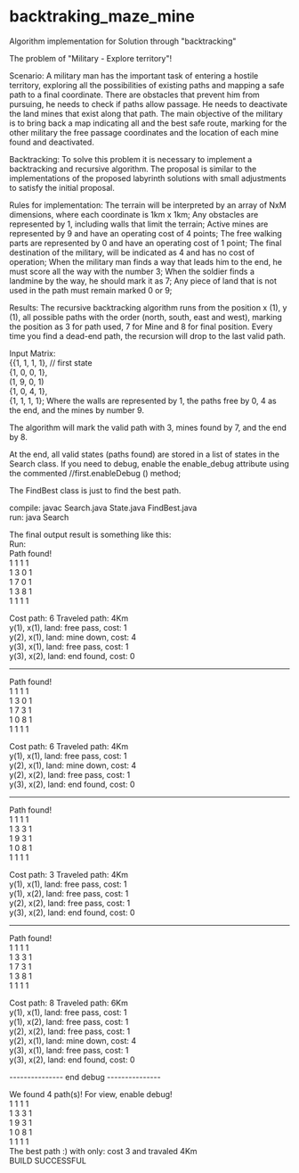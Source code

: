 # backtraking_maze_mine
Algorithm implementation for
Solution through "backtracking"

The problem of "Military - Explore territory"!

Scenario: A military man has the important task of entering a hostile territory, exploring all the possibilities of existing paths and mapping a safe path to a final coordinate. There are obstacles that prevent him from pursuing, he needs to check if paths allow passage. He needs to deactivate the land mines that exist along that path. The main objective of the military is to bring back a map indicating all and the best safe route, marking for the other military the free passage coordinates and the location of each mine found and deactivated.
 
Backtracking: To solve this problem it is necessary to implement a backtracking and recursive algorithm. The proposal is similar to the implementations of the proposed labyrinth solutions with small adjustments to satisfy the initial proposal.
 
Rules for implementation:
The terrain will be interpreted by an array of NxM dimensions, where each coordinate is 1km x 1km;
Any obstacles are represented by 1, including walls that limit the terrain;
Active mines are represented by 9 and have an operating cost of 4 points;
The free walking parts are represented by 0 and have an operating cost of 1 point;
The final destination of the military, will be indicated as 4 and has no cost of operation;
When the military man finds a way that leads him to the end, he must score all the way with the number 3;
When the soldier finds a landmine by the way, he should mark it as 7;
Any piece of land that is not used in the path must remain marked 0 or 9;
 
Results: The recursive backtracking algorithm runs from the position x (1), y (1), all possible paths with the order (north, south, east and west), marking the position as 3 for path used, 7 for Mine and 8 for final position. Every time you find a dead-end path, the recursion will drop to the last valid path. 

Input Matrix:
 <br>{{1, 1, 1, 1}, // first state
 <br>{1, 0, 0, 1},
 <br>(1, 9, 0, 1)
 <br>{1, 0, 4, 1},
 <br>{1, 1, 1, 1}; Where the walls are represented by 1, the paths free by 0, 4 as the end, and the mines by number 9.

The algorithm will mark the valid path with 3, mines found by 7, and the end by 8.

At the end, all valid states (paths found) are stored in a list of states in the Search class. If you need to debug, enable the enable_debug attribute using the commented //first.enableDebug () method;

The FindBest class is just to find the best path.

compile: javac Search.java State.java FindBest.java
<br>run: java Search

The final output result is something like this: 
<br>Run:<br>
Path found!
<br>1 1 1 1 
<br>1 3 0 1 
<br>1 7 0 1 
<br>1 3 8 1 
<br>1 1 1 1 

Cost path: 6
Traveled path: 4Km
<br>y(1), x(1), land: free pass, cost: 1
<br>y(2), x(1), land: mine down, cost: 4
<br>y(3), x(1), land: free pass, cost: 1
<br>y(3), x(2), land: end found, cost: 0

---------------------------------------------

Path found!
<br>1 1 1 1 
<br>1 3 0 1 
<br>1 7 3 1 
<br>1 0 8 1 
<br>1 1 1 1 

Cost path: 6
Traveled path: 4Km
<br>y(1), x(1), land: free pass, cost: 1
<br>y(2), x(1), land: mine down, cost: 4
<br>y(2), x(2), land: free pass, cost: 1
<br>y(3), x(2), land: end found, cost: 0

---------------------------------------------

Path found!
<br>1 1 1 1 
<br>1 3 3 1 
<br>1 9 3 1 
<br>1 0 8 1 
<br>1 1 1 1 

Cost path: 3
Traveled path: 4Km
<br>y(1), x(1), land: free pass, cost: 1
<br>y(1), x(2), land: free pass, cost: 1
<br>y(2), x(2), land: free pass, cost: 1
<br>y(3), x(2), land: end found, cost: 0

---------------------------------------------

Path found!
<br>1 1 1 1 
<br>1 3 3 1 
<br>1 7 3 1 
<br>1 3 8 1 
<br>1 1 1 1 

Cost path: 8
Traveled path: 6Km
<br>y(1), x(1), land: free pass, cost: 1
<br>y(1), x(2), land: free pass, cost: 1
<br>y(2), x(2), land: free pass, cost: 1
<br>y(2), x(1), land: mine down, cost: 4
<br>y(3), x(1), land: free pass, cost: 1
<br>y(3), x(2), land: end found, cost: 0

--------------- end debug ---------------

We found 4 path(s)! For view, enable debug!
<br>1 1 1 1 
<br>1 3 3 1 
<br>1 9 3 1 
<br>1 0 8 1 
<br>1 1 1 1 
<br>The best path :) with only: cost 3 and travaled 4Km
<br>BUILD SUCCESSFUL
